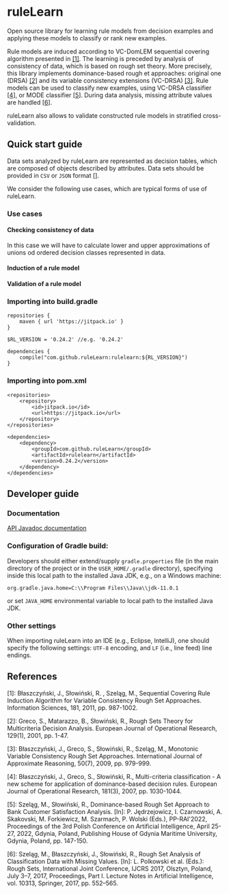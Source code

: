 # ruleLearn
Open source library for learning rule models from decision examples and applying these models to classify or rank new examples. 

Rule models are induced according to VC-DomLEM sequential covering algorithm presented in [[1]](#VCDomLEM). The learning is preceded by analysis of consistency of data, which is based on rough set theory. More precisely, this library implements dominance-based rough et approaches: original one (DRSA) [[2]](#DRSA) and its variable consistency extensions (VC-DRSA) [[3]](#VCDRSA). Rule models can be used to classify new examples, using VC-DRSA classifier [[4](#VCDRSA-Classifier)], or MODE classifier [[5](#Mode-Classifier)]. During data analysis, missing attribute values are handled [[6](#DRSA-MV)].

ruleLearn also allows to validate constructed rule models in stratified cross-validation.

## Quick start guide
Data sets analyzed by ruleLearn are represented as decision tables, which are composed of objects described by attributes. Data sets should be provided in `CSV` or `JSON` format []. 

We consider the following use cases, which are typical forms of use of ruleLearn.

### Use cases

#### Checking consistency of data
In this case we will have to calculate lower and upper approximations of unions od ordered decision classes represented in data. 

#### Induction of a rule model


#### Validation of a rule model

### Importing into build.gradle
```
repositories {
    maven { url 'https://jitpack.io' }
}

$RL_VERSION = '0.24.2' //e.g. '0.24.2'

dependencies {
    compile("com.github.ruleLearn:rulelearn:${RL_VERSION}")
}
```

### Importing into pom.xml
```
<repositories>
    <repository>
        <id>jitpack.io</id>
        <url>https://jitpack.io</url>
    </repository>
</repositories>

<dependencies>
    <dependency>
        <groupId>com.github.ruleLearn</groupId>
        <artifactId>rulelearn</artifactId>
        <version>0.24.2</version>
    </dependency>
</dependencies>
```

## Developer guide

### Documentation
[API Javadoc documentation](https://javadoc.jitpack.io/com/github/rulelearn/ruleLearn/latest/javadoc/)

### Configuration of Gradle build:
Developers should either extend/supply `gradle.properties` file (in the main directory of the project
or in the `USER_HOME/.gradle` directory), specifying inside this local path to the installed Java JDK,
e.g., on a Windows machine:

`org.gradle.java.home=C:\\Program Files\\Java\\jdk-11.0.1`

or set `JAVA_HOME` environmental variable to local path to the installed Java JDK.

### Other settings
When importing ruleLearn into an IDE (e.g., Eclipse, IntelliJ), one should specify the following settings: `UTF-8` encoding, and `LF` (i.e., line feed) line endings.

## References

<a name="VCDomLEM">[1]</a>: Błaszczyński, J., Słowiński, R. , Szeląg, M., Sequential Covering Rule Induction Algorithm for Variable Consistency Rough Set Approaches. Information Sciences, 181, 2011, pp. 987-1002.

<a name="DRSA">[2]</a>: Greco, S., Matarazzo, B., Słowiński, R., Rough Sets Theory for Multicriteria Decision Analysis. European Journal of Operational Research, 129(1), 2001, pp. 1-47.

<a name="VCDRSA">[3]</a>: Błaszczyński, J., Greco, S., Słowiński, R., Szeląg, M., Monotonic Variable Consistency Rough Set Approaches. International Journal of Approximate Reasoning, 50(7), 2009, pp. 979-999.

<a name="VCDRSA-Classifier">[4]</a>: Błaszczyński, J., Greco, S., Słowiński, R., Multi-criteria classification - A new scheme for application of dominance-based decision rules. European Journal of Operational Research, 181(3), 2007, pp. 1030-1044.

<a name="Mode-Classifier">[5]</a>: Szeląg, M., Słowiński, R., Dominance-based Rough Set Approach to Bank Customer Satisfaction Analysis. [In]: P. Jędrzejowicz, I. Czarnowski, A. Skakovski, M. Forkiewicz, M. Szarmach, P. Wolski (Eds.), PP-RAI'2022, Proceedings of the 3rd Polish Conference on Artificial Intelligence, April 25-27, 2022, Gdynia, Poland, Publishing House of Gdynia Maritime University, Gdynia, Poland, pp. 147-150.

<a name="DRSA-MV">[6]</a>: Szeląg, M., Błaszczyński, J., Słowiński, R., Rough Set Analysis of Classification Data with Missing Values. [In]: L. Polkowski et al. (Eds.): Rough Sets, International Joint Conference, IJCRS 2017, Olsztyn, Poland, July 3–7, 2017, Proceedings, Part I. Lecture Notes in Artificial Intelligence, vol. 10313, Springer, 2017, pp. 552–565.
